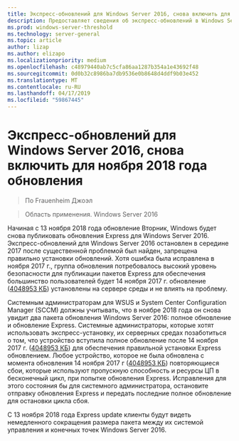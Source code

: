```yaml
---
title: Экспресс-обновлений для Windows Server 2016, снова включить для ноября 2018 года обновления
description: Предоставляет сведения об экспресс-обновлений в Windows Server 2016
ms.prod: windows-server-threshold
ms.technology: server-general
ms.topic: article
author: lizap
ms.author: elizapo
ms.localizationpriority: medium
ms.openlocfilehash: c48979440ab7c5cfa86aa1287b354a1e43692f48
ms.sourcegitcommit: 0d0b32c8986ba7db9536e0b8648d4ddf9b03e452
ms.translationtype: MT
ms.contentlocale: ru-RU
ms.lasthandoff: 04/17/2019
ms.locfileid: "59867445"
---
```

# <a name="express-updates-for-windows-server-2016-re-enabled-for-november-2018-update"></a>Экспресс-обновлений для Windows Server 2016, снова включить для ноября 2018 года обновления

>По Frauenheim Джоэл

>Область применения. Windows Server 2016

Начиная с 13 ноября 2018 года обновление Вторник, Windows будет снова публиковать обновления Express для Windows Server 2016. Экспресс-обновлений для Windows Server 2016 остановлен в середине 2017 после существенной проблемой был найден, запрещена правильно установки обновлений. Хотя ошибка была исправлена в ноября 2017 г., группа обновления потребовалось высокий уровень безопасности для публикации пакетов Express для обеспечения большинство пользователей будет 14 ноября 2017 г. обновление ([4048953 КБ](https://support.microsoft.com/help/4048953/windows-10-update-kb4048953)) установлены на сервере среды и не влиять на проблему.

Системным администраторам для WSUS и System Center Configuration Manager (SCCM) должны учитывать, что в ноябре 2018 года он снова увидит два пакета обновления Windows Server 2016: полное обновление и обновление Express. Системные администраторы, которые хотят использовать экспресс-установку, их серверных средах позаботиться о том, что устройство вступила полное обновление после 14 ноября 2017 г. ([4048953 КБ](https://support.microsoft.com/help/4048953/windows-10-update-kb4048953)) для обеспечения правильной установки Express обновлением. Любое устройство, которое не была обновлена с момента обновления 14 ноября 2017 г ([4048953 КБ](https://support.microsoft.com/help/4048953/windows-10-update-kb4048953)) повторяющиеся сбои, которые используют пропускную способность и ресурсы ЦП в бесконечный цикл, при попытке обновления Express.  Исправления для этого состояния бы для системного администратора, остановите отправку обновления Express и передать последние полное обновление для остановки цикла сбоя.

С 13 ноября 2018 года Express update клиенты будут видеть немедленного сокращения размера пакета между их системой управления и конечных точек Windows Server 2016.  